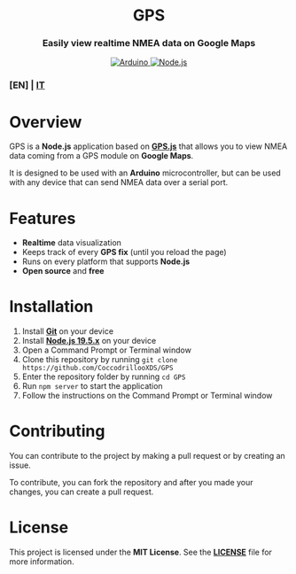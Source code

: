 <h1 align="center">GPS</h1>
<h3 align="center">Easily view realtime NMEA data on Google Maps</h2>
<p></p>
<p align="center">
<a href="https://www.arduino.cc/"><img src="https://img.shields.io/badge/Arduino-00979D?style=for-the-badge&logo=Arduino&logoColor=white" alt="Arduino">
<a href="https://nodejs.org"><img src="https://img.shields.io/badge/Node.js-43853D?style=for-the-badge&logo=node.js&logoColor=white" alt="Node.js">
</a>

### **[EN]** | [IT](README.it.md)

# Overview
GPS is a **Node.js** application based on **[GPS.js](https://github.com/infusion/GPS.js)** that allows you to view NMEA data coming from a GPS module on **Google Maps**.

It is designed to be used with an **Arduino** microcontroller, but can be used with any device that can send NMEA data over a serial port.

# Features
- **Realtime** data visualization
- Keeps track of every **GPS fix** (until you reload the page)
- Runs on every platform that supports **Node.js**
- **Open source** and **free**

# Installation
1. Install **[Git](https://git-scm.com/)** on your device
2. Install **[Node.js 19.5.x](https://nodejs.org)** on your device
3. Open a Command Prompt or Terminal window
4. Clone this repository by running `git clone https://github.com/CoccodrillooXDS/GPS`
5. Enter the repository folder by running `cd GPS`
6. Run `npm server` to start the application
7. Follow the instructions on the Command Prompt or Terminal window

# Contributing
You can contribute to the project by making a pull request or by creating an issue.

To contribute, you can fork the repository and after you made your changes, you can create a pull request.

# License
This project is licensed under the **MIT License**. See the **[LICENSE](LICENSE)** file for more information.